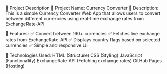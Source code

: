 📌 Project Description
🔹 Project Name: Currency Converter
🔹 Description:
This is a simple Currency Converter Web App that allows users to convert between different currencies using real-time exchange rates from ExchangeRate-API.

🔹 Features:
✅ Convert between 160+ currencies
✅ Fetches live exchange rates from ExchangeRate-API
✅ Displays country flags based on selected currencies
✅ Simple and responsive UI

🔹 Technologies Used:
HTML (Structure)
CSS (Styling)
JavaScript (Functionality)
ExchangeRate-API (Fetching exchange rates)
GitHub Pages (Hosting)
